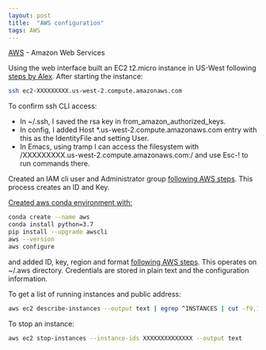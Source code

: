 ```yaml
---
layout: post
title:  "AWS configuration"
tags: AWS
---
```


[AWS][AWS] - Amazon Web Services 

Using the web interface built an EC2 t2.micro instance in US-West following [steps by Alex][alex].
After starting the instance:
```bash
ssh ec2-XXXXXXXXX.us-west-2.compute.amazonaws.com
```
To confirm ssh CLI access:
* In ~/.ssh, I saved the rsa key in from_amazon_authorized_keys.
* In config, I added Host *.us-west-2.compute.amazonaws.com entry
with this as the IdentityFile and setting User.
* In Emacs, using tramp I can access the filesystem with /XXXXXXXXX.us-west-2.compute.amazonaws.com:/
and use Esc-! to run commands there.

Created an IAM cli user and Administrator group [following AWS steps][IAM].
This process creates an ID and Key.

[Created aws conda environment with:][env]
```bash
conda create --name aws
conda install python=3.7
pip install --upgrade awscli
aws --version
aws configure
```
and added ID, key, region and format [following AWS steps][conf].
This operates on ~/.aws directory.
Credentials are stored in plain text and the configuration information.

To get a list of running instances and public address:
```bash
aws ec2 describe-instances --output text | egrep ^INSTANCES | cut -f9,15
```

To stop an instance:
```bash
aws ec2 stop-instances --instance-ids XXXXXXXXXXXXXX --output text
```

[AWS]: https://aws.amazon.com
[env]: https://docs.conda.io/projects/conda/en/latest/user-guide/tasks/manage-environments.html
[alex]: https://medium.com/@alexjsanchez/python-3-notebooks-on-aws-ec2-in-15-mostly-easy-steps-2ec5e662c6c6
[conf]: https://docs.aws.amazon.com/cli/latest/userguide/cli-chap-configure.html
[IAM]: https://docs.aws.amazon.com/IAM/latest/UserGuide/introduction.html
